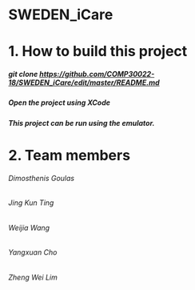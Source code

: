 # SWEDEN_iCare

# 1. How to build this project

##### git clone https://github.com/COMP30022-18/SWEDEN_iCare/edit/master/README.md

##### Open the project using XCode

##### This project can be run using the emulator.

# 2. Team members 

###### Dimosthenis Goulas
###### Jing Kun Ting
###### Weijia Wang
###### Yangxuan Cho
###### Zheng Wei Lim
